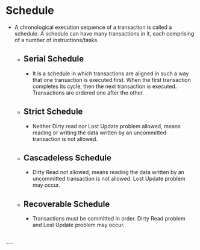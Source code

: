 # Schedule

- A chronological execution sequence of a transaction is called a schedule. A schedule can have many transactions in it, each comprising of a number of instructions/tasks.

  - ## Serial Schedule
    - It is a schedule in which transactions are aligned in such a way that one transaction is executed first. When the first transaction completes its cycle, then the next transaction is executed. Transactions are ordered one after the other.
  - ## Strict Schedule
    - Neither Dirty read nor Lost Update problem allowed, means reading or writing the data written by an uncommitted transaction is not allowed.
  - ## Cascadeless Schedule
    - Dirty Read not allowed, means reading the data written by an uncommitted transaction is not allowed. Lost Update problem may occur.
  - ## Recoverable Schedule
    - Transactions must be committed in order. Dirty Read problem and Lost Update problem may occur.


<br>
---
<br>

